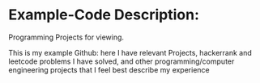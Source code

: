 # Example-Code Description:
Programming Projects for viewing.

This is my example Github: here I have relevant Projects, hackerrank and leetcode problems I have solved, and other programming/computer engineering projects that I feel best describe my experience
